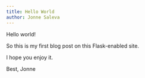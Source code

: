 ```yaml
---
title: Hello World
author: Jonne Saleva
---
```


Hello world!

So this is my first blog post on this Flask-enabled site.

I hope you enjoy it.

Best,
Jonne
